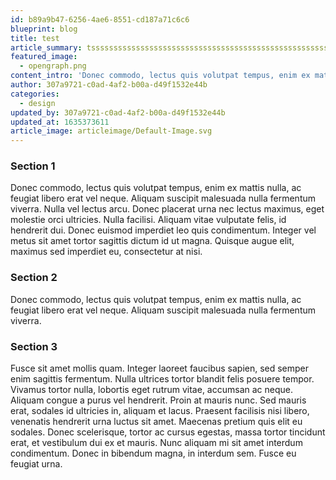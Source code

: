 ```yaml
---
id: b89a9b47-6256-4ae6-8551-cd187a71c6c6
blueprint: blog
title: test
article_summary: tsssssssssssssssssssssssssssssssssssssssssssssssssssssssssssssssssss
featured_image:
  - opengraph.png
content_intro: 'Donec commodo, lectus quis volutpat tempus, enim ex mattis nulla, ac feugiat libero erat vel neque. Aliquam'
author: 307a9721-c0ad-4af2-b00a-d49f1532e44b
categories:
  - design
updated_by: 307a9721-c0ad-4af2-b00a-d49f1532e44b
updated_at: 1635373611
article_image: articleimage/Default-Image.svg
---
```

### Section 1
Donec commodo, lectus quis volutpat tempus, enim ex mattis nulla, ac feugiat libero erat vel neque. Aliquam suscipit malesuada nulla fermentum viverra. Nulla vel lectus arcu. Donec placerat urna nec lectus maximus, eget molestie orci ultricies. Nulla facilisi. Aliquam vitae vulputate felis, id hendrerit dui. Donec euismod imperdiet leo quis condimentum. Integer vel metus sit amet tortor sagittis dictum id ut magna. Quisque augue elit, maximus sed imperdiet eu, consectetur at nisi.

### Section 2
Donec commodo, lectus quis volutpat tempus, enim ex mattis nulla, ac feugiat libero erat vel neque. Aliquam suscipit malesuada nulla fermentum viverra.

### Section 3 
Fusce sit amet mollis quam. Integer laoreet faucibus sapien, sed semper enim sagittis fermentum. Nulla ultrices tortor blandit felis posuere tempor. Vivamus tortor nulla, lobortis eget rutrum vitae, accumsan ac neque. Aliquam congue a purus vel hendrerit. Proin at mauris nunc. Sed mauris erat, sodales id ultricies in, aliquam et lacus. Praesent facilisis nisi libero, venenatis hendrerit urna luctus sit amet. Maecenas pretium quis elit eu sodales. Donec scelerisque, tortor ac cursus egestas, massa tortor tincidunt erat, et vestibulum dui ex et mauris. Nunc aliquam mi sit amet interdum condimentum. Donec in bibendum magna, in interdum sem. Fusce eu feugiat urna.